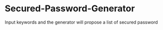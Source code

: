 # Secured-Password-Generator
Input keywords and the generator will propose a list of secured password
